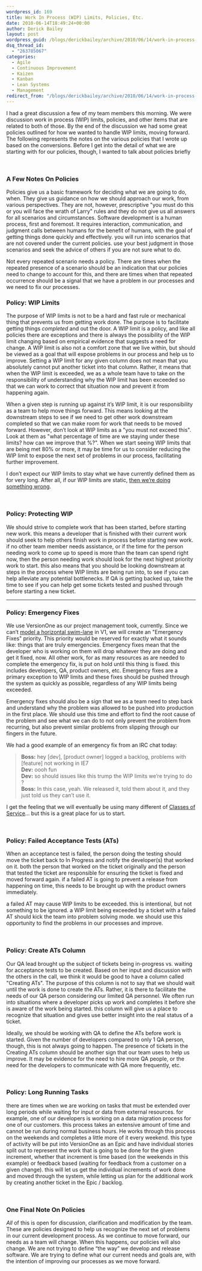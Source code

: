 ```yaml
---
wordpress_id: 169
title: Work In Process (WIP) Limits, Policies, Etc.
date: 2010-06-14T18:49:24+00:00
author: Derick Bailey
layout: post
wordpress_guid: /blogs/derickbailey/archive/2010/06/14/work-in-process-wip-limits-policies-etc.aspx
dsq_thread_id:
  - "263785067"
categories:
  - Agile
  - Continuous Improvement
  - Kaizen
  - Kanban
  - Lean Systems
  - Management
redirect_from: "/blogs/derickbailey/archive/2010/06/14/work-in-process-wip-limits-policies-etc.aspx/"
---
```

I had a great discussion a few of my team members this morning. We were discussion work in process (WIP) limits, policies, and other items that are related to both of those. By the end of the discussion we had some great policies outlined for how we wanted to handle WIP limits, moving forward. The following represents the notes on the various policies that I wrote up based on the conversions. Before I get into the detail of what we are starting with for our policies, though, I wanted to talk about policies briefly

&#160;

### **A Few Notes On Policies**

Policies give us a basic framework for deciding what we are going to do, when. They give us guidance on how we should approach our work, from various perspectives. They are not, however, prescriptive "you must do this or you will face the wrath of Larry" rules and they do not give us all answers for all scenarios and circumstances. Software development is a human process, first and foremost. It requires interaction, communication, and judgment calls between humans for the benefit of humans, with the goal of getting things done quickly and effectively. you will run into scenarios that are not covered under the current policies. use your best judgment in those scenarios and seek the advice of others if you are not sure what to do. 

Not every repeated scenario needs a policy. There are times when the repeated presence of a scenario should be an indication that our policies need to change to account for this, and there are times when that repeated occurrence should be a signal that we have a problem in our processes and we need to fix our processes. 

### **Policy: WIP Limits**

The purpose of WIP limits is not to be a hard and fast rule or mechanical thing that prevents us from getting work done. The purpose is to facilitate getting things _completed_ and out the door. A WIP limit is a policy, and like all policies there are exceptions and there is always the possibility of the WIP limit changing based on empirical evidence that suggests a need for change. A WIP limit is also not a comfort zone that we live within, but should be viewed as a goal that will expose problems in our process and help us to improve. Setting a WIP limit for any given column does not mean that you absolutely cannot put another ticket into that column. Rather, it means that when the WIP limit is exceeded, we as a whole team have to take on the responsibility of understanding why the WIP limit has been exceeded so that we can work to correct that situation now and prevent it from happening again.

When a given step is running up against it&#8217;s WIP limit, it is our responsibility as a team to help move things forward. This means looking at the downstream steps to see if we need to get other work downstream completed so that we can make room for work that needs to be moved forward. However, don&#8217;t look at WIP limits as a "you must not exceed this". Look at them as "what percentage of time are we staying under these limits? how can we improve that %?". When we start seeing WIP limits that are being met 80% or more, it may be time for us to consider reducing the WIP limit to expose the next set of problems in our process, facilitating further improvement.

I don’t expect our WIP limits to stay what we have currently defined them as for very long. After all, if our WIP limits are static, [then we’re doing something wrong](http://www.lostechies.com/blogs/derickbailey/archive/2010/01/30/the-purpose-of-kanban-is-to-eliminate-the-kanban.aspx).

&#160;

### **Policy: Protecting WIP**

We should strive to complete work that has been started, before starting new work. this means a developer that is finished with their current work should seek to help others finish work in process before starting new work. if no other team member needs assistance, or if the time for the person needing work to come up to speed is more than the team can spend right now, then the person needing work should look for the next highest priority work to start. this also means that you should be looking downstream at steps in the process where WIP limits are being run into, to see if you can help alleviate any potential bottlenecks. If QA is getting backed up, take the time to see if you can help get some tickets tested and pushed through before starting a new ticket.

****

### **Policy: Emergency Fixes**

We use VersionOne as our project management took, currently. Since we can’t [model a horizontal swim-lane](http://www.lostechies.com/blogs/derickbailey/archive/2008/12/19/kanban-in-software-development-part-3-andon-and-jidoka-handling-bugs-and-emergency-fixes-in-kanban.aspx) in V1, we will create an "Emergency Fixes" priority. This priority would be reserved for exactly what it sounds like: things that are truly emergencies. Emergency fixes mean that the developer who is working on them will drop whatever they are doing and get it fixed, now. All other work, for as many resources as are needed to complete the emergency fix, is put on hold until this thing is fixed. this includes developers, QA, product owners, etc. Emergency fixes are a primary exception to WIP limits and these fixes should be pushed through the system as quickly as possible, regardless of any WIP limits being exceeded. 

Emergency fixes should also be a sign that we as a team need to step back and understand why the problem was allowed to be pushed into production in the first place. We should use this time and effort to find the root cause of the problem and see what we can do to not only prevent the problem from recurring, but also prevent similar problems from slipping through our fingers in the future.

We had a good example of an emergency fix from an IRC chat today:

> **Boss:** hey [dev], [product owner] logged a backlog, problems with [feature] not working in IE7   
> **Dev:** oooh fun   
> **Dev:** so should issues like this trump the WIP limits we&#8217;re trying to do ?   
> **Boss:** In this case, yeah. We released it, told them about it, and they just told us they can&#8217;t use it.

I get the feeling that we will eventually be using many different of [Classes of Service](http://www.dennisstevens.com/2010/06/14/kanban-what-are-classes-of-service-and-why-should-you-care/)… but this is a great place for us to start.

&#160;

### **Policy: Failed Acceptance Tests (ATs)**

When an acceptance test is failed, the person doing the testing should move the ticket back to In Progress and notify the developer(s) that worked on it. both the person that worked on the ticket originally and the person that tested the ticket are responsible for ensuring the ticket is fixed and moved forward again. if a failed AT is going to prevent a release from happening on time, this needs to be brought up with the product owners immediately. 

a failed AT may cause WIP limits to be exceeded. this is intentional, but not something to be ignored. a WIP limit being exceeded by a ticket with a failed AT should kick the team into problem solving mode. we should use this opportunity to find the problems in our processes and improve.

&#160;

### **Policy: Create ATs Column**

Our QA lead brought up the subject of tickets being in-progress vs. waiting for acceptance tests to be created. Based on her input and discussion with the others in the call, we think it would be good to have a column called "Creating ATs". The purpose of this column is not to say that we should wait until the work is done to create the ATs. Rather, it is there to facilitate the needs of our QA person considering our limited QA personnel. We often run into situations where a developer picks up work and completes it before she is aware of the work being started. this column will give us a place to recognize that situation and gives use better insight into the real status of a ticket.&#160; 

Ideally, we should be working with QA to define the ATs before work is started. Given the number of developers compared to only 1 QA person, though, this is not always going to happen. The presence of tickets in the Creating ATs column should be another sign that our team uses to help us improve. It may be evidence for the need to hire more QA people, or the need for the developers to communicate with QA more frequently, etc.

&#160;

### **Policy: Long Running Tasks**

there are times when we are working on tasks that must be extended over long periods while waiting for input or data from external resources. for example, one of our developers is working on a data migration process for one of our customers. this process takes an extensive amount of time and cannot be run during normal business hours. He works through this process on the weekends and completes a little more of it every weekend. this type of activity will be put into VersionOne as an Epic and have individual stories split out to represent the work that is going to be done for the given increment, whether that increment is time based (on the weekends in this example) or feedback based (waiting for feedback from a customer on a given change). this will let us get the individual increments of work done and moved through the system, while letting us plan for the additional work by creating another ticket in the Epic / backlog.

&#160;

### One Final Note On Policies

_All_ of this is open for discussion, clarification and modification by the team. These are policies designed to help us recognize the next set of problems in our current development process. As we continue to move forward, our needs as a team will change. When this happens, our policies will also change. We are not trying to define “the way” we develop and release software. We are trying to define what our current needs and goals are, with the intention of improving our processes as we move forward.